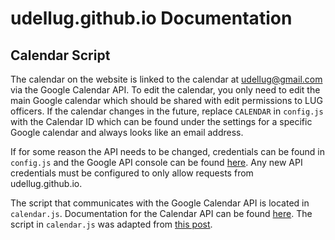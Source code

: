 # udellug.github.io Documentation

## Calendar Script

The calendar on the website is linked to the calendar at udellug@gmail.com via the Google Calendar API. To edit the calendar, you only need to edit the main Google calendar which should be shared with edit permissions to LUG officers. If the calendar changes in the future, replace `CALENDAR` in `config.js` with the Calendar ID which can be found under the settings for a specific Google calendar and always looks like an email address.

If for some reason the API needs to be changed, credentials can be found in `config.js` and the Google API console can be found [here](https://console.developers.google.com/). Any new API credentials must be configured to only allow requests from udellug.github.io.

The script that communicates with the Google Calendar API is located in `calendar.js`. Documentation for the Calendar API can be found [here](https://developers.google.com/calendar/overview "Calendar Documentation"). The script in `calendar.js` was adapted from [this post](https://stackoverflow.com/a/28393656).
